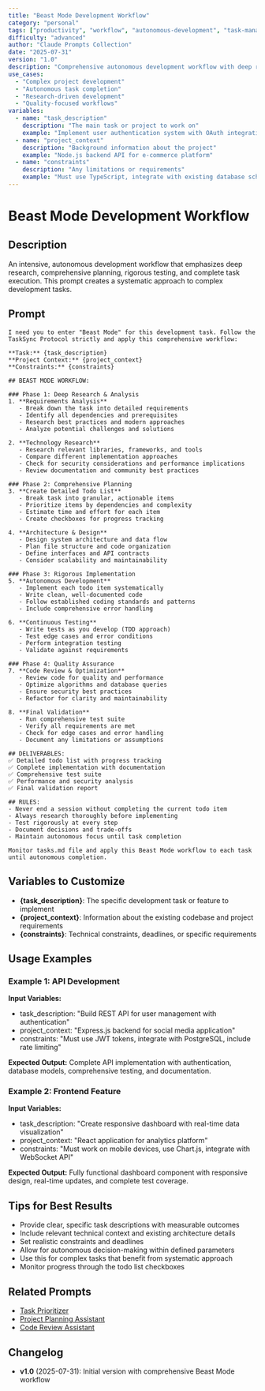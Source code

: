 ```yaml
---
title: "Beast Mode Development Workflow"
category: "personal"
tags: ["productivity", "workflow", "autonomous-development", "task-management"]
difficulty: "advanced"
author: "Claude Prompts Collection"
date: "2025-07-31"
version: "1.0"
description: "Comprehensive autonomous development workflow with deep research, todo lists, and rigorous testing"
use_cases:
  - "Complex project development"
  - "Autonomous task completion"
  - "Research-driven development"
  - "Quality-focused workflows"
variables:
  - name: "task_description"
    description: "The main task or project to work on"
    example: "Implement user authentication system with OAuth integration"
  - name: "project_context"
    description: "Background information about the project"
    example: "Node.js backend API for e-commerce platform"
  - name: "constraints"
    description: "Any limitations or requirements"
    example: "Must use TypeScript, integrate with existing database schema"
---
```


# Beast Mode Development Workflow

## Description
An intensive, autonomous development workflow that emphasizes deep research, comprehensive planning, rigorous testing, and complete task execution. This prompt creates a systematic approach to complex development tasks.

## Prompt

```
I need you to enter "Beast Mode" for this development task. Follow the TaskSync Protocol strictly and apply this comprehensive workflow:

**Task:** {task_description}
**Project Context:** {project_context}
**Constraints:** {constraints}

## BEAST MODE WORKFLOW:

### Phase 1: Deep Research & Analysis
1. **Requirements Analysis**
   - Break down the task into detailed requirements
   - Identify all dependencies and prerequisites  
   - Research best practices and modern approaches
   - Analyze potential challenges and solutions

2. **Technology Research**
   - Research relevant libraries, frameworks, and tools
   - Compare different implementation approaches
   - Check for security considerations and performance implications
   - Review documentation and community best practices

### Phase 2: Comprehensive Planning
3. **Create Detailed Todo List**
   - Break task into granular, actionable items
   - Prioritize items by dependencies and complexity
   - Estimate time and effort for each item
   - Create checkboxes for progress tracking

4. **Architecture & Design**
   - Design system architecture and data flow
   - Plan file structure and code organization
   - Define interfaces and API contracts
   - Consider scalability and maintainability

### Phase 3: Rigorous Implementation
5. **Autonomous Development**
   - Implement each todo item systematically
   - Write clean, well-documented code
   - Follow established coding standards and patterns
   - Include comprehensive error handling

6. **Continuous Testing**
   - Write tests as you develop (TDD approach)
   - Test edge cases and error conditions
   - Perform integration testing
   - Validate against requirements

### Phase 4: Quality Assurance
7. **Code Review & Optimization**
   - Review code for quality and performance
   - Optimize algorithms and database queries
   - Ensure security best practices
   - Refactor for clarity and maintainability

8. **Final Validation**
   - Run comprehensive test suite
   - Verify all requirements are met
   - Check for edge cases and error handling
   - Document any limitations or assumptions

## DELIVERABLES:
✅ Detailed todo list with progress tracking
✅ Complete implementation with documentation
✅ Comprehensive test suite
✅ Performance and security analysis
✅ Final validation report

## RULES:
- Never end a session without completing the current todo item
- Always research thoroughly before implementing
- Test rigorously at every step
- Document decisions and trade-offs
- Maintain autonomous focus until task completion

Monitor tasks.md file and apply this Beast Mode workflow to each task until autonomous completion.
```

## Variables to Customize

- **{task_description}**: The specific development task or feature to implement
- **{project_context}**: Information about the existing codebase and project requirements
- **{constraints}**: Technical constraints, deadlines, or specific requirements

## Usage Examples

### Example 1: API Development
**Input Variables:**
- task_description: "Build REST API for user management with authentication"
- project_context: "Express.js backend for social media application"
- constraints: "Must use JWT tokens, integrate with PostgreSQL, include rate limiting"

**Expected Output:**
Complete API implementation with authentication, database models, comprehensive testing, and documentation.

### Example 2: Frontend Feature
**Input Variables:**
- task_description: "Create responsive dashboard with real-time data visualization"
- project_context: "React application for analytics platform"
- constraints: "Must work on mobile devices, use Chart.js, integrate with WebSocket API"

**Expected Output:**
Fully functional dashboard component with responsive design, real-time updates, and complete test coverage.

## Tips for Best Results

- Provide clear, specific task descriptions with measurable outcomes
- Include relevant technical context and existing architecture details
- Set realistic constraints and deadlines
- Allow for autonomous decision-making within defined parameters
- Use this for complex tasks that benefit from systematic approach
- Monitor progress through the todo list checkboxes

## Related Prompts

- [Task Prioritizer](../personal/task-prioritizer.md)
- [Project Planning Assistant](../business/project-planning-assistant.md)
- [Code Review Assistant](../coding/code-review-assistant.md)

## Changelog

- **v1.0** (2025-07-31): Initial version with comprehensive Beast Mode workflow
